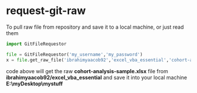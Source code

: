 # request-git-raw
To pull raw file from repository and save it to a local machine, or just read them

```python
import GitFileRequestor

file = GitFileRequestor('my_username','my_password')
x = file.get_raw_file('ibrahimyaacob92','excel_vba_essential','cohort-analysis-sample.xlsx', "E:\myDesktop\mystuff")
```
code above will get the raw **cohort-analysis-sample.xlsx** file from **ibrahimyaacob92/excel_vba_essential** and save it into your local machine **E:\myDesktop\mystuff**
